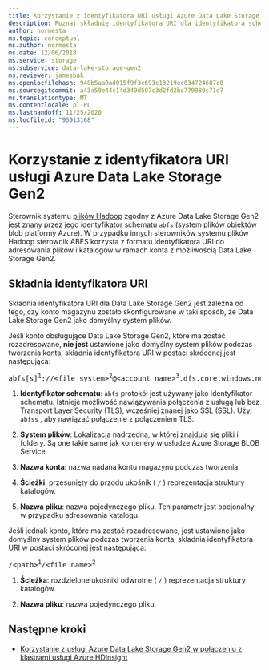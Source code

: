 ```yaml
---
title: Korzystanie z identyfikatora URI usługi Azure Data Lake Storage Gen2
description: Poznaj składnię identyfikatora URI dla identyfikatora schematu ABFS, który reprezentuje sterownik systemu plików obiektów blob platformy Azure dla Azure Data Lake Storage Gen2).
author: normesta
ms.topic: conceptual
ms.author: normesta
ms.date: 12/06/2018
ms.service: storage
ms.subservice: data-lake-storage-gen2
ms.reviewer: jamesbak
ms.openlocfilehash: 948b5aa0ad015f9f3c693e13219ec034724687c0
ms.sourcegitcommit: a43a59e44c14d349d597c3d2fd2bc779989c71d7
ms.translationtype: MT
ms.contentlocale: pl-PL
ms.lasthandoff: 11/25/2020
ms.locfileid: "95913168"
---
```

# <a name="use-the-azure-data-lake-storage-gen2-uri"></a>Korzystanie z identyfikatora URI usługi Azure Data Lake Storage Gen2

Sterownik systemu [plików Hadoop](https://www.aosabook.org/en/hdfs.html) zgodny z Azure Data Lake Storage Gen2 jest znany przez jego identyfikator schematu `abfs` (system plików obiektów blob platformy Azure). W przypadku innych sterowników systemu plików Hadoop sterownik ABFS korzysta z formatu identyfikatora URI do adresowania plików i katalogów w ramach konta z możliwością Data Lake Storage Gen2.

## <a name="uri-syntax"></a>Składnia identyfikatora URI

Składnia identyfikatora URI dla Data Lake Storage Gen2 jest zależna od tego, czy konto magazynu zostało skonfigurowane w taki sposób, że Data Lake Storage Gen2 jako domyślny system plików.

Jeśli konto obsługujące Data Lake Storage Gen2, które ma zostać rozadresowane, **nie jest** ustawione jako domyślny system plików podczas tworzenia konta, składnia identyfikatora URI w postaci skróconej jest następująca:

<pre>abfs[s]<sup>1</sup>://&lt;file_system&gt;<sup>2</sup>@&lt;account_name&gt;<sup>3</sup>.dfs.core.windows.net/&lt;path&gt;<sup>4</sup>/&lt;file_name&gt;<sup>5</sup></pre>

1. **Identyfikator schematu**: `abfs` protokół jest używany jako identyfikator schematu. Istnieje możliwość nawiązywania połączenia z usługą lub bez Transport Layer Security (TLS), wcześniej znanej jako SSL (SSL). Użyj `abfss` , aby nawiązać połączenie z połączeniem TLS.

2. **System plików**: Lokalizacja nadrzędna, w której znajdują się pliki i foldery. Są one takie same jak kontenery w usłudze Azure Storage BLOB Service.

3. **Nazwa konta**: nazwa nadana kontu magazynu podczas tworzenia.

4. **Ścieżki**: przesunięty do przodu ukośnik ( `/` ) reprezentacja struktury katalogów.

5. **Nazwa pliku**: nazwa pojedynczego pliku. Ten parametr jest opcjonalny w przypadku adresowania katalogu.

Jeśli jednak konto, które ma zostać rozadresowane, jest ustawione jako domyślny system plików podczas tworzenia konta, składnia identyfikatora URI w postaci skróconej jest następująca:

<pre>/&lt;path&gt;<sup>1</sup>/&lt;file_name&gt;<sup>2</sup></pre>

1. **Ścieżka**: rozdzielone ukośniki odwrotne ( `/` ) reprezentacja struktury katalogów.

2. **Nazwa pliku**: nazwa pojedynczego pliku.


## <a name="next-steps"></a>Następne kroki

- [Korzystanie z usługi Azure Data Lake Storage Gen2 w połączeniu z klastrami usługi Azure HDInsight](../../hdinsight/hdinsight-hadoop-use-data-lake-storage-gen2.md?toc=%2fazure%2fstorage%2fblobs%2ftoc.json)
